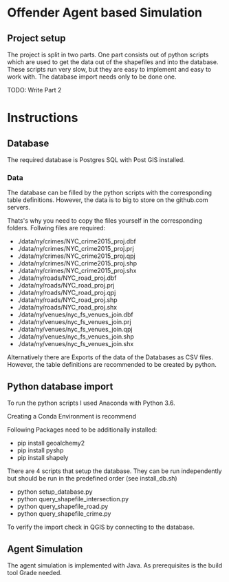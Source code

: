 # Offender Agent based Simulation
## Project setup

The project is split in two parts.
One part consists out of python scripts which are used to get the data out of the shapefiles and into the database.
These scripts run very slow, but they are easy to implement and easy to work with.
The database import needs only to be done one.

TODO: Write Part 2

# Instructions
## Database
The required database is Postgres SQL with Post GIS installed.

### Data
The database can be filled by the python scripts with the corresponding table definitions.
However, the data is to big to store on the github.com servers.

Thats's why you need to copy the files yourself in the corresponding folders.
Follwing files are required:

* ./data/ny/crimes/NYC_crime2015_proj.dbf
* ./data/ny/crimes/NYC_crime2015_proj.prj
* ./data/ny/crimes/NYC_crime2015_proj.qpj
* ./data/ny/crimes/NYC_crime2015_proj.shp
* ./data/ny/crimes/NYC_crime2015_proj.shx
* ./data/ny/roads/NYC_road_proj.dbf
* ./data/ny/roads/NYC_road_proj.prj
* ./data/ny/roads/NYC_road_proj.qpj
* ./data/ny/roads/NYC_road_proj.shp
* ./data/ny/roads/NYC_road_proj.shx
* ./data/ny/venues/nyc_fs_venues_join.dbf
* ./data/ny/venues/nyc_fs_venues_join.prj
* ./data/ny/venues/nyc_fs_venues_join.qpj
* ./data/ny/venues/nyc_fs_venues_join.shp
* ./data/ny/venues/nyc_fs_venues_join.shx

Alternatively there are Exports of the data of the Databases as CSV files. However, the table definitions are recommended to be created by python.

## Python database import
To run the python scripts I used Anaconda with Python 3.6.

Creating a Conda Environment is recommend

Following Packages need to be additionally installed:

* pip install geoalchemy2
* pip install pyshp
* pip install shapely

There are 4 scripts that setup the database. They can be run independently but should be run in the predefined order (see install_db.sh)

* python setup_database.py
* python query_shapefile_intersection.py
* python query_shapefile_road.py
* python query_shapefile_crime.py

To verify the import check in QGIS by connecting to the database.

## Agent Simulation
The agent simulation is implemented with Java.
As prerequisites is the build tool Grade needed.



